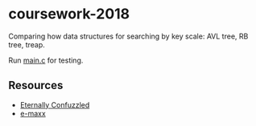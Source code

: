 # coursework-2018
Comparing how data structures for searching by key scale: AVL tree, RB tree, treap.

Run [main.c](./main.c) for testing.

## Resources
* [Eternally Confuzzled](http://www.eternallyconfuzzled.com/jsw_home.aspx)
* [e-maxx](https://e-maxx.ru/algo/treap)
